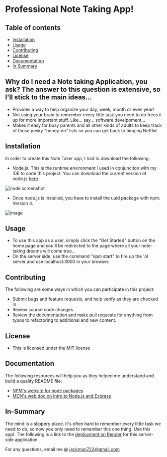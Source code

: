 # Professional Note Taking App!

## Table of contents
- [Installation](#Installation)
- [Usage](#Usage)
- [Contributing](#Contributing)
- [License](#License)
- [Documentation](#Documentation)
- [In Summary](#In-Summary)

  
## Why do I need a Note taking Application, you ask? The answer to this question is extensive, so I'll stick to the main ideas...
- Provides a way to help organize your day, week, month or even year!
- Not using your brain to remember every little task you need to do frees it up for more important stuff. Like... say... software develpoment...
- Makes it easy for busy parents and all other kinds of adults to keep track of those pesky "honey-do" lists so you can get back to binging Netflix!

## Installation
In order to create this Note Taker app, I had to download the following:
- Node.js. This is the runtime environment I used in conjunciton with my IDE to code this project. You can download the current version of node.js [here](https://nodejs.org/en)

  
 ![node screenshot](https://github.com/user-attachments/assets/77cd0435-19f8-4444-8ed1-0f27b24bfc03)
- Once node.js is installed, you have to install the uuid package with npm. Version 4.

![image](https://github.com/user-attachments/assets/8f444ebd-69ee-439b-9a6d-e0acc5584f23)


## Usage
 - To use this app as a user, simply click the "Get Started" button on the home page and you'll be redirected to the page where all your note-taking dreams will come true...
 - On the server side, use the command "npm start" to fire up the 'ol server and use localhost:3000 in your browser. 

## Contributing
The following are some ways in which you can participate in this project:
- Submit bugs and feature requests, and help verify as they are checked in
- Review source code changes
- Review the documentation and make pull requests for anything from typos to refactoring to additional and new content.

## License
- This is licensed under the MIT license

## Documentation
The following resources will help you as they helped me understand and build a quality README file:
- [NPM's website for node packages](https://www.npmjs.com/package/inquirer/v/8.2.4)
- [MDN's web doc on Intro to Node.js and Express](https://developer.mozilla.org/en-US/docs/Learn/Server-side/Express_Nodejs/Introduction)

## In-Summary
The mind is a slippery place. It's often hard to remember every little task we need to do, so now you only need to remember this one thing: Use this app!. 
The following is a link to the [deployment on Render](https://kicking-butt-and-taking-notes.onrender.com) for this server-side application.

For any questions, email me @ jeckman722@gmail.com
  
